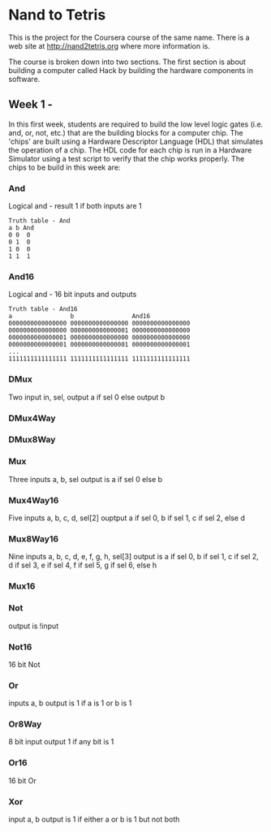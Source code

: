 # Nand to Tetris

This is the project for the Coursera course of the same name. There is a web site at http://nand2tetris.org where more information is.

The course is broken down into two sections. The first section is about building a computer called Hack by building the hardware components in software.

## Week 1 - 

In this first week, students are required to build the low level logic gates (i.e. and, or, not, etc.) that are the building blocks for a computer chip. The 'chips' are built using a Hardware Descriptor Language (HDL) that simulates the operation of a chip. The HDL code for each chip is run in a Hardware Simulator using a test script to verify that the chip works properly. The chips to be build in this week are:

### And
Logical and - result 1 if both inputs are 1

```
Truth table - And
a b And
0 0  0
0 1  0
1 0  0
1 1  1
```

### And16
Logical and - 16 bit inputs and outputs

```
Truth table - And16
a                b                And16
0000000000000000 0000000000000000 0000000000000000
0000000000000000 0000000000000001 0000000000000000
0000000000000001 0000000000000000 0000000000000000
0000000000000001 0000000000000001 0000000000000001
...
1111111111111111 1111111111111111 1111111111111111
```

### DMux
Two input in, sel, output a if sel 0 else output b

### DMux4Way

### DMux8Way

### Mux
Three inputs a, b, sel output is a if sel 0 else b

### Mux4Way16
Five inputs a, b, c, d, sel[2] ouptput a if sel 0, b if sel 1, c if sel 2, else d

### Mux8Way16
Nine inputs a, b, c, d, e, f, g, h, sel[3] output is a if sel 0, b if sel 1, c if sel 2, d if sel 3, e if sel 4, f if sel 5, g if sel 6, else h

### Mux16

### Not
output is !input

### Not16
16 bit Not

### Or
inputs a, b output is 1 if a is 1 or b is 1

### Or8Way
8 bit input output 1 if any bit is 1

### Or16
16 bit Or

### Xor
input a, b output is 1 if either a or b is 1 but not both
